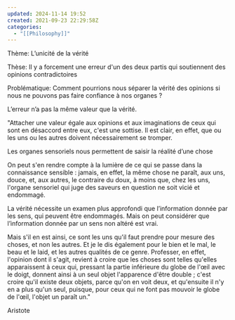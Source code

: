 ```yaml
---
updated: 2024-11-14 19:52
created: 2021-09-23 22:29:58Z
categories:
  - "[[Philosophy]]"
---
```


Thème: L’unicité de la vérité

Thèse: Il y a forcement une erreur d'un des deux partis qui soutiennent des opinions contradictoires

Problématique: Comment pourrions nous séparer la vérité des opinions si nous ne pouvons pas faire confiance à nos organes ?

  

L’erreur n’a pas la même valeur que la vérité.

"Attacher une valeur égale aux opinions et aux imaginations de ceux qui sont en désaccord entre eux, c'est une sottise. Il est clair, en effet, que ou les uns ou les autres doivent nécessairement se tromper.

  

Les organes sensoriels nous permettent de saisir la réalité d’une chose

On peut s'en rendre compte à la lumière de ce qui se passe dans la connaissance sensible : jamais, en effet, la même chose ne paraît, aux uns, douce, et, aux autres, le contraire du doux, à moins que, chez les uns, l'organe sensoriel qui juge des saveurs en question ne soit vicié et endommagé.

  

La vérité nécessite un examen plus approfondi que l’information donnée par les sens, qui peuvent être endommagés. Mais on peut considérer que l’information donnée par un sens non altéré est vrai.

  

Mais s'il en est ainsi, ce sont les uns qu'il faut prendre pour mesure des choses, et non les autres. Et je le dis également pour le bien et le mal, le beau et le laid, et les autres qualités de ce genre. Professer, en effet, l'opinion dont il s'agit, revient à croire que les choses sont telles qu'elles apparaissent à ceux qui, pressant la partie inférieure du globe de l'œil avec le doigt, donnent ainsi à un seul objet l'apparence d'être double ; c'est croire qu'il existe deux objets, parce qu'on en voit deux, et qu'ensuite il n'y en a plus qu'un seul, puisque, pour ceux qui ne font pas mouvoir le globe de l'œil, l'objet un paraît un."

  

Aristote